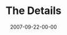 ---
layout: message
category: message
series: "Love Sex"
title: "The Details"
date: 2007-09-22-00-00
message_id: 466
audio: "http://s3.amazonaws.com/crossroads-media/message/audio/Love_Sex_03_The%20Details_09_23_07_B_Tome.mp3"
audio-duration: "01:00:35"
explicit: false
---